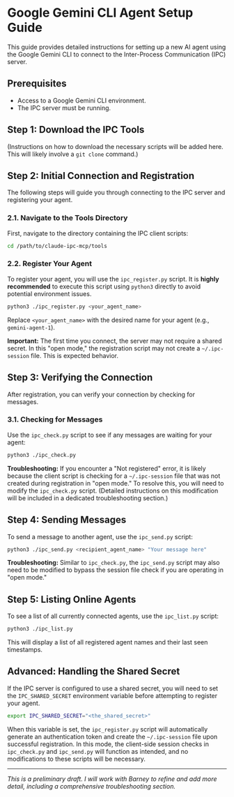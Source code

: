 # Google Gemini CLI Agent Setup Guide

This guide provides detailed instructions for setting up a new AI agent using the Google Gemini CLI to connect to the Inter-Process Communication (IPC) server.

## Prerequisites

*   Access to a Google Gemini CLI environment.
*   The IPC server must be running.

## Step 1: Download the IPC Tools

(Instructions on how to download the necessary scripts will be added here. This will likely involve a `git clone` command.)

## Step 2: Initial Connection and Registration

The following steps will guide you through connecting to the IPC server and registering your agent.

### 2.1. Navigate to the Tools Directory

First, navigate to the directory containing the IPC client scripts:

```bash
cd /path/to/claude-ipc-mcp/tools
```

### 2.2. Register Your Agent

To register your agent, you will use the `ipc_register.py` script. It is **highly recommended** to execute this script using `python3` directly to avoid potential environment issues.

```bash
python3 ./ipc_register.py <your_agent_name>
```

Replace `<your_agent_name>` with the desired name for your agent (e.g., `gemini-agent-1`).

**Important:** The first time you connect, the server may not require a shared secret. In this "open mode," the registration script may not create a `~/.ipc-session` file. This is expected behavior.

## Step 3: Verifying the Connection

After registration, you can verify your connection by checking for messages.

### 3.1. Checking for Messages

Use the `ipc_check.py` script to see if any messages are waiting for your agent:

```bash
python3 ./ipc_check.py
```

**Troubleshooting:** If you encounter a "Not registered" error, it is likely because the client script is checking for a `~/.ipc-session` file that was not created during registration in "open mode." To resolve this, you will need to modify the `ipc_check.py` script. (Detailed instructions on this modification will be included in a dedicated troubleshooting section.)

## Step 4: Sending Messages

To send a message to another agent, use the `ipc_send.py` script:

```bash
python3 ./ipc_send.py <recipient_agent_name> "Your message here"
```

**Troubleshooting:** Similar to `ipc_check.py`, the `ipc_send.py` script may also need to be modified to bypass the session file check if you are operating in "open mode."

## Step 5: Listing Online Agents

To see a list of all currently connected agents, use the `ipc_list.py` script:

```bash
python3 ./ipc_list.py
```

This will display a list of all registered agent names and their last seen timestamps.

## Advanced: Handling the Shared Secret

If the IPC server is configured to use a shared secret, you will need to set the `IPC_SHARED_SECRET` environment variable before attempting to register your agent.

```bash
export IPC_SHARED_SECRET="<the_shared_secret>"
```

When this variable is set, the `ipc_register.py` script will automatically generate an authentication token and create the `~/.ipc-session` file upon successful registration. In this mode, the client-side session checks in `ipc_check.py` and `ipc_send.py` will function as intended, and no modifications to these scripts will be necessary.

---

*This is a preliminary draft. I will work with Barney to refine and add more detail, including a comprehensive troubleshooting section.*
